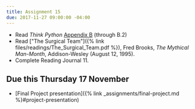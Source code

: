 ```yaml
---
title: Assignment 15
due: 2017-11-27 09:00:00 -04:00
---
```


* Read _Think Python_ [Appendix B](http://greenteapress.com/thinkpython2/html/thinkpython2022.html) (through B.2)
* Read ["The Surgical Team"]({% link files/readings/The_Surgical_Team.pdf %}), Fred Brooks, _The Mythical Man-Month_, Addison-Wesley (August 12, 1995).
* Complete Reading Journal 11.

## Due this Thursday 17 November

* [Final Project presentation]({% link _assignments/final-project.md %}#project-presentation)
